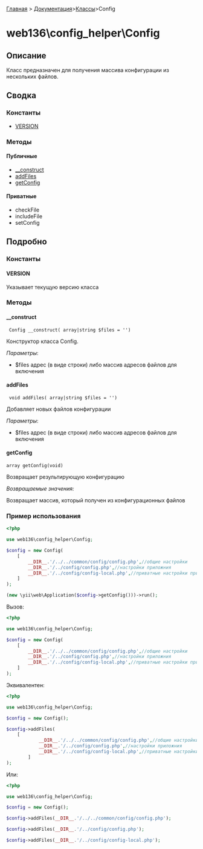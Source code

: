 [Главная](/README.MD) > [Документация](../index.md)>[Классы](./index.md)>Config

# web136\config_helper\Config

## Описание

Класс предназначен для получения массива конфигурации из нескольких файлов.

## Сводка

### Константы
- [VERSION](#VERSION)
### Методы
#### Публичные
- [__construct](#__construct)
- [addFiles](#addFiles)
- [getConfig](#getConfig)
#### Приватные
- checkFile
- includeFile
- setConfig

## Подробно
### Константы
#### VERSION
Указывает текущую версию класса
### Методы
#### __construct
``` Config __construct( array|string $files = '')```

Конструктор класса Config. 

*Параметры*:
- $files адрес (в виде строки) либо массив адресов файлов для включения
#### addFiles
``` void addFiles( array|string $files = '')```

Добавляет новых файлов конфигурации

*Параметры*:
- $files адрес (в виде строки) либо массив адресов файлов для включения
#### getConfig
```array getConfig(void)```

Возвращает результирующую конфигурацию

*Возвращаемые значения:* 

Возвращает массив, который получен из конфигурационных файлов

### Пример использования

```php
<?php

use web136\config_helper\Config;

$config = new Config(
	[
		__DIR__.'/../../common/config/config.php',//общие настройки
		__DIR__.'/../config/config.php',//настройки приложния
		__DIR__.'/../config/config-local.php',//приватные настройки приложения
	]
);

(new \yii\web\Application($config->getConfig()))->run();
```

Вызов:

```php
<?php

use web136\config_helper\Config;

$config = new Config(
	[
		__DIR__.'/../../common/config/config.php',//общие настройки
		__DIR__.'/../config/config.php',//настройки приложния
		__DIR__.'/../config/config-local.php',//приватные настройки приложения
	]
);

```
Эквивалентен:

```php
<?php

use web136\config_helper\Config;

$config = new Config();

$config->addFiles(
	[
    		__DIR__.'/../../common/config/config.php',//общие настройки
    		__DIR__.'/../config/config.php',//настройки приложния
    		__DIR__.'/../config/config-local.php',//приватные настройки приложения
    	]
);
```
Или:

```php
<?php

use web136\config_helper\Config;

$config = new Config();

$config->addFiles(__DIR__.'/../../common/config/config.php');

$config->addFiles(__DIR__.'/../config/config.php');

$config->addFiles(__DIR__.'/../config/config-local.php');
```